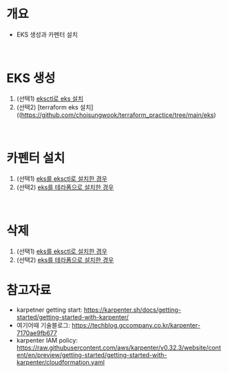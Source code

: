 # 개요
* EKS 생성과 카펜터 설치

<br>

# EKS 생성

1. (선택1) [eksctl로 eks 설치](./eksctl/)
2. (선택2) [terraform eks 설치]((https://github.com/choisungwook/terraform_practice/tree/main/eks)

<br>

# 카펜터 설치

1. (선택1) [eks를 eksctl로 설치한 경우](./eksctl/)
2. (선택2) [eks를 테라폼으로 설치한 경우](./terraform/)


<br>

# 삭제

1. (선택1) [eks를 eksctl로 설치한 경우](./eksctl/)
2. (선택2) [eks를 테라폼으로 설치한 경우](./terraform/)

# 참고자료
* karpetner getting start: https://karpenter.sh/docs/getting-started/getting-started-with-karpenter/
* 여기어때 기술블로그: https://techblog.gccompany.co.kr/karpenter-7170ae9fb677
* karpenter IAM policy: https://raw.githubusercontent.com/aws/karpenter/v0.32.3/website/content/en/preview/getting-started/getting-started-with-karpenter/cloudformation.yaml
